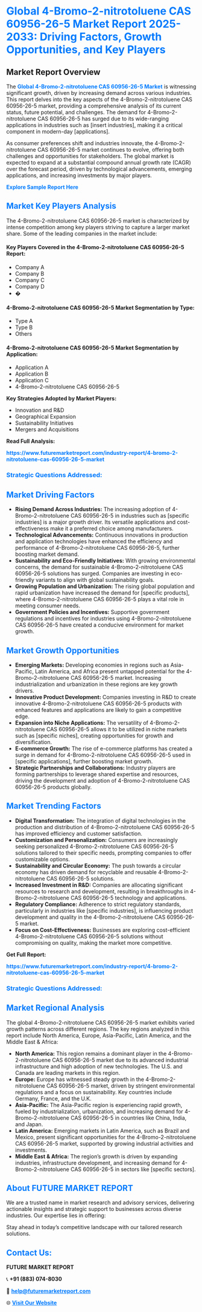 <h1 style="color: #007BFF;">Global 4-Bromo-2-nitrotoluene CAS 60956-26-5 Market Report 2025-2033: Driving Factors, Growth Opportunities, and Key Players</h1>

<section id="overview">
<h2>Market Report Overview</h2>
<p>The <a href="https://www.futuremarketreport.com/industry-report/4-bromo-2-nitrotoluene-cas-60956-26-5-market" style="color: #007BFF; text-decoration: none;"><strong>Global 4-Bromo-2-nitrotoluene CAS 60956-26-5 Market</strong></a> is witnessing significant growth, driven by increasing demand across various industries. This report delves into the key aspects of the 4-Bromo-2-nitrotoluene CAS 60956-26-5 market, providing a comprehensive analysis of its current status, future potential, and challenges. The demand for 4-Bromo-2-nitrotoluene CAS 60956-26-5 has surged due to its wide-ranging applications in industries such as [insert industries], making it a critical component in modern-day [applications].</p>
<p>As consumer preferences shift and industries innovate, the 4-Bromo-2-nitrotoluene CAS 60956-26-5 market continues to evolve, offering both challenges and opportunities for stakeholders. The global market is expected to expand at a substantial compound annual growth rate (CAGR) over the forecast period, driven by technological advancements, emerging applications, and increasing investments by major players.</p>
</section>

<section id="overview">
<p><a href="https://www.futuremarketreport.com/request-sample/reportId=111406" style="color: #007BFF; text-decoration: none;"><strong>Explore Sample Report Here</strong></a></p>
</section>

<section id="key-players">
<h2 style="color: #007BFF;">Market Key Players Analysis</h2>
<p>The 4-Bromo-2-nitrotoluene CAS 60956-26-5 market is characterized by intense competition among key players striving to capture a larger market share. Some of the leading companies in the market include:</p>
<h4>Key Players Covered in the 4-Bromo-2-nitrotoluene CAS 60956-26-5 Report:</h4>
<ul><li>Company A</li><li>Company B</li><li>Company C</li><li>Company D</li><li>�</li></ul>
<h4>4-Bromo-2-nitrotoluene CAS 60956-26-5 Market Segmentation by Type:</h4>
<ul><li>Type A</li><li>Type B</li><li>Others</li></ul>

<h4>4-Bromo-2-nitrotoluene CAS 60956-26-5 Market Segmentation by Application:</h4>
<ul><li>Application A</li><li>Application B</li><li>Application C</li><li>4-Bromo-2-nitrotoluene CAS 60956-26-5</li></ul>
<p><strong>Key Strategies Adopted by Market Players:</strong></p>
<ul>
<li>Innovation and R&D</li>
<li>Geographical Expansion</li>
<li>Sustainability Initiatives</li>
<li>Mergers and Acquisitions</li>
</ul>
</section>

<section>
<p><strong>Read Full Analysis: </strong></p><a href="https://www.futuremarketreport.com/industry-report/4-bromo-2-nitrotoluene-cas-60956-26-5-market" style="color: #007BFF; text-decoration: none;"><strong>https://www.futuremarketreport.com/industry-report/4-bromo-2-nitrotoluene-cas-60956-26-5-market</strong></a>
<h3 style="color: #007BFF;">Strategic Questions Addressed:</h3>
</section>

<section id="driving-factors">
<h2 style="color: #007BFF;">Market Driving Factors</h2>
<ul>
<li><strong>Rising Demand Across Industries:</strong> The increasing adoption of 4-Bromo-2-nitrotoluene CAS 60956-26-5 in industries such as [specific industries] is a major growth driver. Its versatile applications and cost-effectiveness make it a preferred choice among manufacturers.</li>
<li><strong>Technological Advancements:</strong> Continuous innovations in production and application technologies have enhanced the efficiency and performance of 4-Bromo-2-nitrotoluene CAS 60956-26-5, further boosting market demand.</li>
<li><strong>Sustainability and Eco-Friendly Initiatives:</strong> With growing environmental concerns, the demand for sustainable 4-Bromo-2-nitrotoluene CAS 60956-26-5 solutions has surged. Companies are investing in eco-friendly variants to align with global sustainability goals.</li>
<li><strong>Growing Population and Urbanization:</strong> The rising global population and rapid urbanization have increased the demand for [specific products], where 4-Bromo-2-nitrotoluene CAS 60956-26-5 plays a vital role in meeting consumer needs.</li>
<li><strong>Government Policies and Incentives:</strong> Supportive government regulations and incentives for industries using 4-Bromo-2-nitrotoluene CAS 60956-26-5 have created a conducive environment for market growth.</li>
</ul>
</section>

<section id="growth-opportunities">
<h2 style="color: #007BFF;">Market Growth Opportunities</h2>
<ul>
<li><strong>Emerging Markets:</strong> Developing economies in regions such as Asia-Pacific, Latin America, and Africa present untapped potential for the 4-Bromo-2-nitrotoluene CAS 60956-26-5 market. Increasing industrialization and urbanization in these regions are key growth drivers.</li>
<li><strong>Innovative Product Development:</strong> Companies investing in R&D to create innovative 4-Bromo-2-nitrotoluene CAS 60956-26-5 products with enhanced features and applications are likely to gain a competitive edge.</li>
<li><strong>Expansion into Niche Applications:</strong> The versatility of 4-Bromo-2-nitrotoluene CAS 60956-26-5 allows it to be utilized in niche markets such as [specific niches], creating opportunities for growth and diversification.</li>
<li><strong>E-commerce Growth:</strong> The rise of e-commerce platforms has created a surge in demand for 4-Bromo-2-nitrotoluene CAS 60956-26-5 used in [specific applications], further boosting market growth.</li>
<li><strong>Strategic Partnerships and Collaborations:</strong> Industry players are forming partnerships to leverage shared expertise and resources, driving the development and adoption of 4-Bromo-2-nitrotoluene CAS 60956-26-5 products globally.</li>
</ul>
</section>

<section id="trending-factors">
<h2 style="color: #007BFF;">Market Trending Factors</h2>
<ul>
<li><strong>Digital Transformation:</strong> The integration of digital technologies in the production and distribution of 4-Bromo-2-nitrotoluene CAS 60956-26-5 has improved efficiency and customer satisfaction.</li>
<li><strong>Customization and Personalization:</strong> Consumers are increasingly seeking personalized 4-Bromo-2-nitrotoluene CAS 60956-26-5 solutions tailored to their specific needs, prompting companies to offer customizable options.</li>
<li><strong>Sustainability and Circular Economy:</strong> The push towards a circular economy has driven demand for recyclable and reusable 4-Bromo-2-nitrotoluene CAS 60956-26-5 solutions.</li>
<li><strong>Increased Investment in R&D:</strong> Companies are allocating significant resources to research and development, resulting in breakthroughs in 4-Bromo-2-nitrotoluene CAS 60956-26-5 technology and applications.</li>
<li><strong>Regulatory Compliance:</strong> Adherence to strict regulatory standards, particularly in industries like [specific industries], is influencing product development and quality in the 4-Bromo-2-nitrotoluene CAS 60956-26-5 market.</li>
<li><strong>Focus on Cost-Effectiveness:</strong> Businesses are exploring cost-efficient 4-Bromo-2-nitrotoluene CAS 60956-26-5 solutions without compromising on quality, making the market more competitive.</li>
</ul>
</section>

<section>
<p><strong>Get Full Report: </strong></p><a href="https://www.futuremarketreport.com/industry-report/4-bromo-2-nitrotoluene-cas-60956-26-5-market" style="color: #007BFF; text-decoration: none;"><strong>https://www.futuremarketreport.com/industry-report/4-bromo-2-nitrotoluene-cas-60956-26-5-market</strong></a>
<h3 style="color: #007BFF;">Strategic Questions Addressed:</h3>
</section>


<section id="regional-analysis">
<h2 style="color: #007BFF;">Market Regional Analysis</h2>
<p>The global 4-Bromo-2-nitrotoluene CAS 60956-26-5 market exhibits varied growth patterns across different regions. The key regions analyzed in this report include North America, Europe, Asia-Pacific, Latin America, and the Middle East & Africa:</p>
<ul>
<li><strong>North America:</strong> This region remains a dominant player in the 4-Bromo-2-nitrotoluene CAS 60956-26-5 market due to its advanced industrial infrastructure and high adoption of new technologies. The U.S. and Canada are leading markets in this region.</li>
<li><strong>Europe:</strong> Europe has witnessed steady growth in the 4-Bromo-2-nitrotoluene CAS 60956-26-5 market, driven by stringent environmental regulations and a focus on sustainability. Key countries include Germany, France, and the U.K.</li>
<li><strong>Asia-Pacific:</strong> The Asia-Pacific region is experiencing rapid growth, fueled by industrialization, urbanization, and increasing demand for 4-Bromo-2-nitrotoluene CAS 60956-26-5 in countries like China, India, and Japan.</li>
<li><strong>Latin America:</strong> Emerging markets in Latin America, such as Brazil and Mexico, present significant opportunities for the 4-Bromo-2-nitrotoluene CAS 60956-26-5 market, supported by growing industrial activities and investments.</li>
<li><strong>Middle East & Africa:</strong> The region’s growth is driven by expanding industries, infrastructure development, and increasing demand for 4-Bromo-2-nitrotoluene CAS 60956-26-5 in sectors like [specific sectors].</li>
</ul>
</section>

<footer>
<h2 style="color: #007BFF;">About FUTURE MARKET REPORT</h2>
<p>We are a trusted name in market research and advisory services, delivering actionable insights and strategic support to businesses across diverse industries. Our expertise lies in offering:</p>

<p>Stay ahead in today’s competitive landscape with our tailored research solutions.</p>

<h2 style="color: #007BFF;">Contact Us:</h2>
<p><strong>FUTURE MARKET REPORT</strong></p>
<p>📞 <strong>+91 (883) 074-8030</strong></p>
<p>📧 <strong><a href="mailto:help@futuremarketreport.com" style="color: #007BFF;">help@futuremarketreport.com</a></strong></p>
<p>🌐 <strong><a href="https://www.futuremarketreport.com/" style="color: #007BFF;">Visit Our Website</a></strong></p>
</footer>